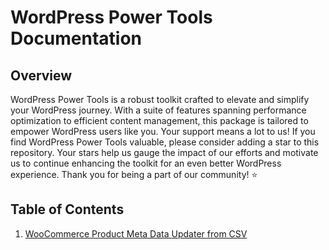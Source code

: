 # WordPress Power Tools Documentation

## Overview

WordPress Power Tools is a robust toolkit crafted to elevate and simplify your WordPress journey. With a suite of features spanning performance optimization to efficient content management, this package is tailored to empower WordPress users like you. Your support means a lot to us! If you find WordPress Power Tools valuable, please consider adding a star to this repository. Your stars help us gauge the impact of our efforts and motivate us to continue enhancing the toolkit for an even better WordPress experience. Thank you for being a part of our community! ⭐️

## Table of Contents

1. [WooCommerce Product Meta Data Updater from CSV](https://github.com/sandu-bogdan/Wordpress-Power-Tools/tree/main/WooCommerce-Product-Meta-Data-Updater-from-CSV)

